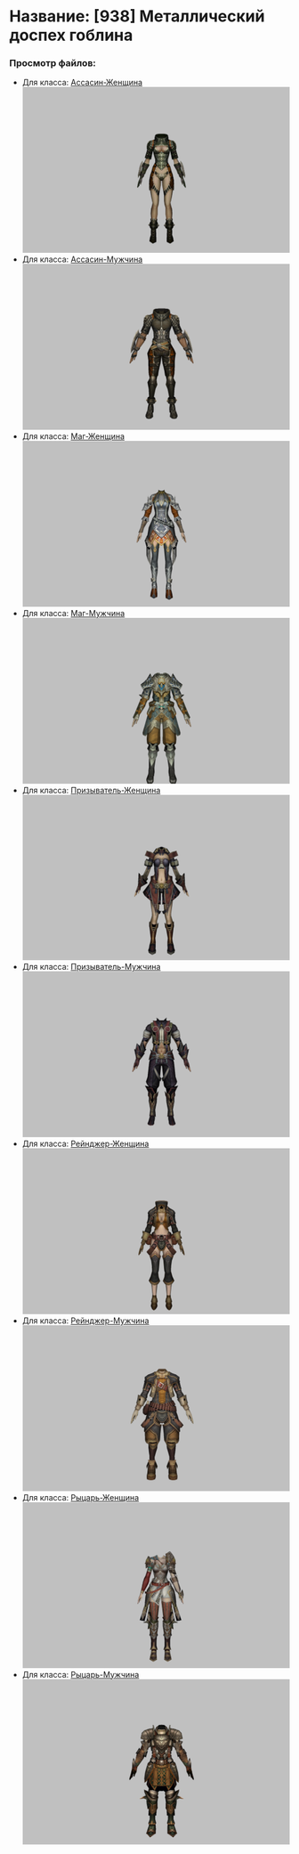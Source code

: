 # Название: [938] Металлический доспех гоблина

### Просмотр файлов:
- Для класса: [Ассасин-Женщина](Ассасин-Женщина)
![p070004.png](Ассасин-Женщина/p070004.png)
- Для класса: [Ассасин-Мужчина](Ассасин-Мужчина)
![p060004.png](Ассасин-Мужчина/p060004.png)
- Для класса: [Маг-Женщина](Маг-Женщина)
![p050006.png](Маг-Женщина/p050006.png)
- Для класса: [Маг-Мужчина](Маг-Мужчина)
![p040006.png](Маг-Мужчина/p040006.png)
- Для класса: [Призыватель-Женщина](Призыватель-Женщина)
![p090003.png](Призыватель-Женщина/p090003.png)
- Для класса: [Призыватель-Мужчина](Призыватель-Мужчина)
![p080003.png](Призыватель-Мужчина/p080003.png)
- Для класса: [Рейнджер-Женщина](Рейнджер-Женщина)
![p030003.png](Рейнджер-Женщина/p030003.png)
- Для класса: [Рейнджер-Мужчина](Рейнджер-Мужчина)
![p020003.png](Рейнджер-Мужчина/p020003.png)
- Для класса: [Рыцарь-Женщина](Рыцарь-Женщина)
![p010002.png](Рыцарь-Женщина/p010002.png)
- Для класса: [Рыцарь-Мужчина](Рыцарь-Мужчина)
![p000002.png](Рыцарь-Мужчина/p000002.png)

